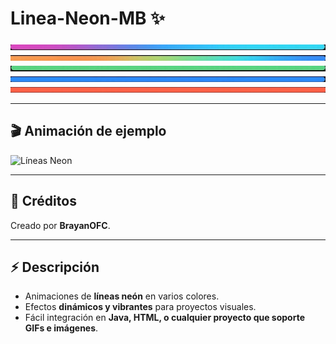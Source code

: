#  Linea-Neon-MB ✨

![Line Neon](https://github.com/BrayanOFC/Lines-Neon-MB/raw/main/assets/logo-neon.jpg)  
![line Arcoíris](https://github.com/BrayanOFC/Lines-Neon-MB/raw/main/assets/logo-arcoiris.jpg)  
![Line Verde](https://github.com/BrayanOFC/Lines-Neon-MB/raw/main/assets/logo-verde.jpg)  
![Line Azul](https://github.com/BrayanOFC/Lines-Neon-MB/raw/main/assets/logo-azul.jpg)  
![Line Rojo](https://github.com/BrayanOFC/Lines-Neon-MB/raw/main/assets/logo-rojo.jpg)  

---

## 🎬 Animación de ejemplo

![Líneas Neon](https://github.com/BrayanOFC/Lines-Neon-MB/raw/main/assets/line-neon.gif)

---

## 👑 Créditos

Creado por **BrayanOFC**.

---

## ⚡ Descripción

- Animaciones de **líneas neón** en varios colores.  
- Efectos **dinámicos y vibrantes** para proyectos visuales.  
- Fácil integración en **Java, HTML, o cualquier proyecto que soporte GIFs e imágenes**.